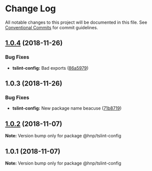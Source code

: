 # Change Log

All notable changes to this project will be documented in this file.
See [Conventional Commits](https://conventionalcommits.org) for commit guidelines.

## [1.0.4](https://github.com/MechanicalHuman/hnp-utilities/compare/tslint-config-hnp@1.0.3...tslint-config-hnp@1.0.4) (2018-11-26)

### Bug Fixes

-   **tslint-config:** Bad exports ([86a5979](https://github.com/MechanicalHuman/hnp-utilities/commit/86a5979))

## 1.0.3 (2018-11-26)

### Bug Fixes

-   **tslint-config:** New package name beacuse ([71b8719](https://github.com/MechanicalHuman/hnp-utilities/commit/71b8719))

## [1.0.2](https://github.com/MechanicalHuman/hnp-utilities/compare/@hnp/tslint-config@1.0.1...@hnp/tslint-config@1.0.2) (2018-11-07)

**Note:** Version bump only for package @hnp/tslint-config

## 1.0.1 (2018-11-07)

**Note:** Version bump only for package @hnp/tslint-config
